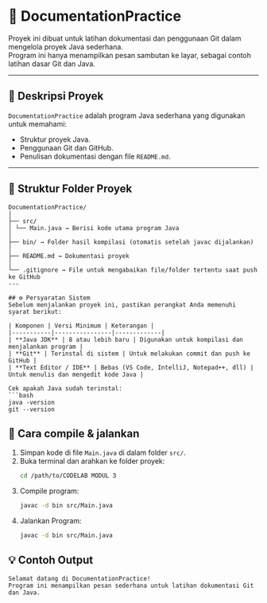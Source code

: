 # 📘 DocumentationPractice

Proyek ini dibuat untuk latihan dokumentasi dan penggunaan Git dalam mengelola proyek Java sederhana.  
Program ini hanya menampilkan pesan sambutan ke layar, sebagai contoh latihan dasar Git dan Java.

---

## 🧩 Deskripsi Proyek
`DocumentationPractice` adalah program Java sederhana yang digunakan untuk memahami:
- Struktur proyek Java.
- Penggunaan Git dan GitHub.
- Penulisan dokumentasi dengan file `README.md`.

---

## 🧱 Struktur Folder Proyek
```
DocumentationPractice/
│
├── src/
│ └── Main.java → Berisi kode utama program Java
│
├── bin/ → Folder hasil kompilasi (otomatis setelah javac dijalankan)
│
├── README.md → Dokumentasi proyek
│
└── .gitignore → File untuk mengabaikan file/folder tertentu saat push ke GitHub
---

## ⚙️ Persyaratan Sistem
Sebelum menjalankan proyek ini, pastikan perangkat Anda memenuhi syarat berikut:

| Komponen | Versi Minimum | Keterangan |
|-----------|----------------|-------------|
| **Java JDK** | 8 atau lebih baru | Digunakan untuk kompilasi dan menjalankan program |
| **Git** | Terinstal di sistem | Untuk melakukan commit dan push ke GitHub |
| **Text Editor / IDE** | Bebas (VS Code, IntelliJ, Notepad++, dll) | Untuk menulis dan mengedit kode Java |

Cek apakah Java sudah terinstal:
```bash
java -version
git --version
```

## 🧮 Cara compile & jalankan

1. Simpan kode di file `Main.java` di dalam folder `src/`.
2. Buka terminal dan arahkan ke folder proyek:
   ```bash
   cd /path/to/CODELAB MODUL 3
   ```
3. Compile program:
     ```bash
   javac -d bin src/Main.java
     ```
4. Jalankan Program:
     ```bash
   javac -d bin src/Main.java
     ```



## 💡 Contoh Output
```
Selamat datang di DocumentationPractice!
Program ini menampilkan pesan sederhana untuk latihan dokumentasi Git dan Java.
```

